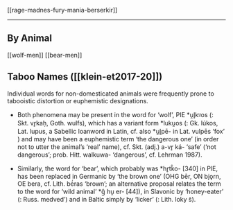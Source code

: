 [[rage-madnes-fury-mania-berserkir]]

---

## By Animal
[[wolf-men]]
[[bear-men]]



## Taboo Names ([[klein-et2017-20]])
Individual words for non-domesticated animals were frequently prone to tabooistic distortion or euphemistic designations.

- Both phenomena may be present in the word for ‘wolf’, PIE *u̯l̥kᵘ̯os (: Skt. vr̥kaḥ, Goth. wulfs), which has a variant form *luku̯os (: Gk. lúkos, Lat. lupus, a Sabellic loanword in Latin, cf. also *u̯l̥pē- in Lat. vulpēs ‘fox’ ) and may have been a euphemistic term ‘the dangerous one’ (in order not to utter the animal’s ‘real’ name), cf. Skt. (adj.) a-vr̥ ká- ‘safe’ (‘not dangerous’; prob. Hitt. walkuwa- ‘dangerous’, cf. Lehrman 1987).

- Similarly, the word for ‘bear’, which probably was *hr̥tk̑o- [340] in PIE, has been replaced in Germanic by ‘the brown one’ (OHG bēr, ON bjǫrn, OE bera, cf. Lith. bė́ras ‘brown’; an alternative proposal relates the term to the word for ‘wild animal’ *g̑ hu̯ er- [44]), in Slavonic by ‘honey-eater’ (: Russ. medved’) and in Baltic simply by ‘licker’ (: Lith. loky ̃s).